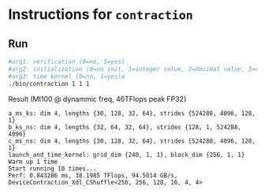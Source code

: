 # Instructions for ```contraction```

## Run
```bash
#arg1: verification (0=no, 1=yes)
#arg2: initialization (0=no init, 1=integer value, 2=decimal value, 3=cutensor_style_init)
#arg3: time kernel (0=no, 1=yes)a
./bin/contraction 1 1 1
```

Result (MI100 @ dynammic freq, 46TFlops peak FP32)
```
a_ms_ks: dim 4, lengths {30, 128, 32, 64}, strides {524288, 4096, 128, 1}
b_ks_ns: dim 4, lengths {32, 64, 32, 64}, strides {128, 1, 524288, 4096}
c_ms_ns: dim 4, lengths {30, 128, 32, 64}, strides {524288, 4096, 128, 1}
launch_and_time_kernel: grid_dim {240, 1, 1}, block_dim {256, 1, 1}
Warm up 1 time
Start running 10 times...
Perf: 0.843286 ms, 38.1985 TFlops, 94.5014 GB/s, DeviceContraction_Xdl_CShuffle<256, 256, 128, 16, 4, 4>
```

